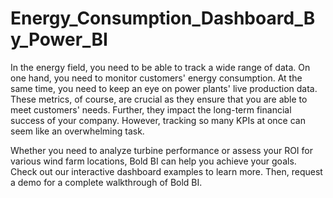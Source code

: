 # Energy_Consumption_Dashboard_By_Power_BI

In the energy field, you need to be able to track a wide range of data. On one hand, you need to monitor customers' energy consumption. At the same time, you need to keep an eye on power plants' live production data. These metrics, of course, are crucial as they ensure that you are able to meet customers' needs. Further, they impact the long-term financial success of your company. However, tracking so many KPIs at once can seem like an overwhelming task.

Whether you need to analyze turbine performance or assess your ROI for various wind farm locations, Bold BI can help you achieve your goals. Check out our interactive dashboard examples to learn more. Then, request a demo for a complete walkthrough of Bold BI.
